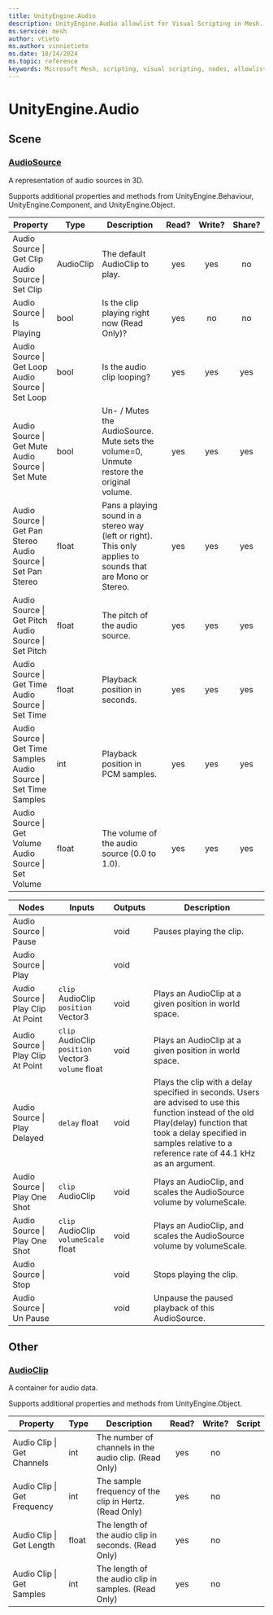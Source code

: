 ```yaml
---
title: UnityEngine.Audio
description: UnityEngine.Audio allowlist for Visual Scripting in Mesh.
ms.service: mesh
author: vtieto
ms.author: vinnietieto
ms.date: 10/14/2024
ms.topic: reference
keywords: Microsoft Mesh, scripting, visual scripting, nodes, allowlist
---
```


# UnityEngine\.Audio

## Scene

### [AudioSource](https://docs.unity3d.com/ScriptReference/AudioSource.html)

A representation of audio sources in 3D\.

Supports additional properties and methods from UnityEngine\.Behaviour, UnityEngine\.Component, and UnityEngine\.Object.

| Property | Type | Description | Read? | Write? | Share? |
|----------|------|-------------|:-----:|:------:|:------:|
| Audio Source \| Get Clip<br>Audio Source \| Set Clip |AudioClip|The default AudioClip to play\.|yes|yes|no|
| Audio Source \| Is Playing |bool|Is the clip playing right now \(Read Only\)?|yes|no|no|
| Audio Source \| Get Loop<br>Audio Source \| Set Loop |bool|Is the audio clip looping?|yes|yes|yes|
| Audio Source \| Get Mute<br>Audio Source \| Set Mute |bool|Un\- / Mutes the AudioSource\. Mute sets the volume=0,  Unmute restore the original volume\.|yes|yes|yes|
| Audio Source \| Get Pan Stereo<br>Audio Source \| Set Pan Stereo |float|Pans a playing sound in a stereo way \(left or right\)\. This only applies to sounds that are Mono or Stereo\.|yes|yes|yes|
| Audio Source \| Get Pitch<br>Audio Source \| Set Pitch |float|The pitch of the audio source\.|yes|yes|yes|
| Audio Source \| Get Time<br>Audio Source \| Set Time |float|Playback position in seconds\.|yes|yes|yes|
| Audio Source \| Get Time Samples<br>Audio Source \| Set Time Samples |int|Playback position in PCM samples\.|yes|yes|yes|
| Audio Source \| Get Volume<br>Audio Source \| Set Volume |float|The volume of the audio source \(0\.0 to 1\.0\)\.|yes|yes|yes|

| Nodes | Inputs | Outputs | Description |
|--------|------------|---------|-------------|
| Audio Source \| Pause ||void|Pauses playing the clip\.|
| Audio Source \| Play ||void||
| Audio Source \| Play Clip At Point |`clip` AudioClip<br>`position` Vector3|void|Plays an AudioClip at a given position in world space\.|
| Audio Source \| Play Clip At Point |`clip` AudioClip<br>`position` Vector3<br>`volume` float|void|Plays an AudioClip at a given position in world space\.|
| Audio Source \| Play Delayed |`delay` float|void|Plays the clip with a delay specified in seconds\. Users are advised to use this function instead of the old Play\(delay\) function that took a delay specified in samples relative to a reference rate of 44\.1 kHz as an argument\.|
| Audio Source \| Play One Shot |`clip` AudioClip|void|Plays an AudioClip, and scales the AudioSource volume by volumeScale\.|
| Audio Source \| Play One Shot |`clip` AudioClip<br>`volumeScale` float|void|Plays an AudioClip, and scales the AudioSource volume by volumeScale\.|
| Audio Source \| Stop ||void|Stops playing the clip\.|
| Audio Source \| Un Pause ||void|Unpause the paused playback of this AudioSource\.|

## Other

### [AudioClip](https://docs.unity3d.com/ScriptReference/AudioClip.html)

A container for audio data\.

Supports additional properties and methods from UnityEngine\.Object.

| Property | Type | Description | Read? | Write? | Script |
|----------|------|-------------|:-----:|:------:|--------|
| Audio Clip \| Get Channels |int|The number of channels in the audio clip\. \(Read Only\)|yes|no|
| Audio Clip \| Get Frequency |int|The sample frequency of the clip in Hertz\. \(Read Only\)|yes|no|
| Audio Clip \| Get Length |float|The length of the audio clip in seconds\. \(Read Only\)|yes|no|
| Audio Clip \| Get Samples |int|The length of the audio clip in samples\. \(Read Only\)|yes|no|


